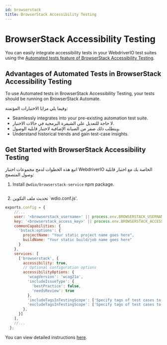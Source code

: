 ```yaml
---
id: browserstack
title: BrowserStack Accessibility Testing
---
```


# BrowserStack Accessibility Testing

You can easily integrate accessibility tests in your WebdriverIO test suites using the [Automated tests feature of BrowserStack Accessibility Testing](https://www.browserstack.com/docs/accessibility/automated-tests?utm_source=webdriverio\&utm_medium=partnered\&utm_campaign=documentation).

## Advantages of Automated Tests in BrowserStack Accessibility Testing

To use Automated tests in BrowserStack Accessibility Testing, your tests should be running on BrowserStack Automate.

وفيما يلي مزايا الاختبارات المؤتمتة:

- Seamlessly integrates into your pre-existing automation test suite.
- لا حاجة للتعديل على الشيفرة البرمجية في حالات الاختبار.
- ويتطلب ذلك صفر من الصيانة الإضافية لاختبار قابلية الوصول.
- Understand historical trends and gain test-case insights.

## Get Started with BrowserStack Accessibility Testing

اتبع هذه الخطوات لدمج مجموعات اختبار WebdriverIO الخاصة بك مع اختبار قابلية وصول المتصفح:

1. Install `@wdio/browserstack-service` npm package.

```bash npm2yarn
```

2. تحديث ملف التكوين \`wdio.conf.js'.

```javascript
exports.config = {
    //...
    user: '<browserstack_username>' || process.env.BROWSERSTACK_USERNAME,
    key: '<browserstack_access_key>' || process.env.BROWSERSTACK_ACCESS_KEY,
    commonCapabilities: {
      'bstack:options': {
        projectName: "Your static project name goes here",
        buildName: "Your static build/job name goes here"
      }
    },
    services: [
      ['browserstack', {
        accessibility: true,
        // Optional configuration options
        accessibilityOptions: {
          'wcagVersion': 'wcag21a',
          'includeIssueType': {
            'bestPractice': false,
            'needsReview': true
          },
          'includeTagsInTestingScope': ['Specify tags of test cases to be included'],
          'excludeTagsInTestingScope': ['Specify tags of test cases to be excluded']
        },
      }]
    ],
    //...
  };
```

You can view detailed instructions [here](https://www.browserstack.com/docs/accessibility/automated-tests/get-started/webdriverio?utm_source=webdriverio\&utm_medium=partnered\&utm_campaign=documentation).

